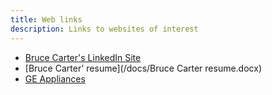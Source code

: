 ```yaml
---
title: Web links
description: Links to websites of interest
---
```


- [Bruce Carter's LinkedIn Site](https://www.linkedin.com/in/brucecartertx/)
- [Bruce Carter' resume](/docs/Bruce Carter resume.docx)
- [GE Appliances](https://www.geappliances.com/)
